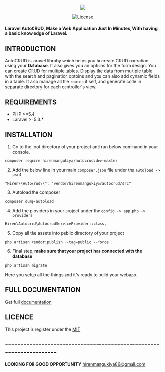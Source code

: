 <p align="center"><img src="http://zuzootech.com/logo.png"></p>

<p align="center">
<a href="https://packagist.org/packages/hirenmangukiya/autocrud"><img src="https://poser.pugx.org/laravel/framework/license.svg" alt="License"></a>
</p>

#### Laravel AutoCRUD, Make a Web Application Just In Minutes, With having a basic knowledge of Laravel.

## INTRODUCTION
AutoCRUD is laravel libraby which helps you to create CRUD operation using your **Database**. It also gives you an options for the form design. You can create CRUD for multiple tables. Display the data from multiple table with the search and pagination optoins and you can also add dynamic fields in a table. It also manage all the `routes` it self, and generate code in separate directory for each controller's view.


## REQUIREMENTS
- PHP >=5.4
- Laravel >=5.3.*


## INSTALLATION

1. Go to the root directory of your project and run below command in your console.
````
composer require hirenmangukiya/autocrud:dev-master
````

2. Add the below line in your main `composer.json` file under the `autoload -> psr4`
````
"Hiren\\Autocrud\\": "vendor/hirenmangukiya/autocrud/src"
````

3. Autoload the composer 
````
composer dump-autoload
````

4. Add the providers in your project under the `config -> app.php -> providers` 
````
Hiren\Autocrud\AutocrudServiceProvider::class,
````

5. Copy all the assets into public directory of your project
````
php artisan vendor:publish --tag=public --force
````

6. Final step, **make sure that your project has connected with the database**
````
php artisan migrate
````
Here you setup all the things and it's ready to build your webapp.

## FULL DOCUMENTATION
Get full [documentation](http://autocrud.accurateweb.in/ "AutoCRUD full documentation at accurateweb.in") 

## LICENCE

This project is register under the [MIT](https://packagist.org/packages/hirenmangukiya/autocrud)


## --------------------------------------------------------------------
**LOOKING FOR GOOD OPPORTUNITY** hirenmangukiya86@gmail.com
